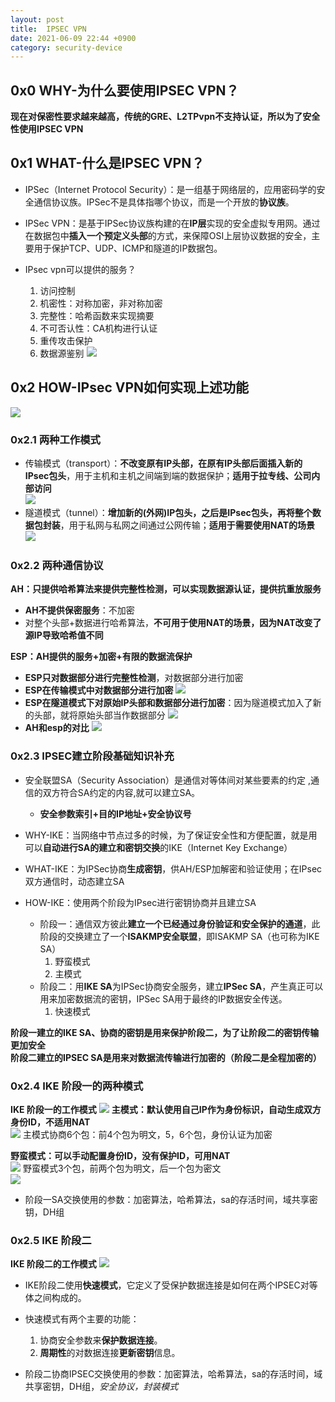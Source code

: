 ```yaml
---
layout: post
title:  IPSEC VPN
date: 2021-06-09 22:44 +0900
category: security-device
---
```


## 0x0 WHY-为什么要使用IPSEC VPN？

**现在对保密性要求越来越高，传统的GRE、L2TPvpn不支持认证，所以为了安全性使用IPSEC VPN**

## 0x1 WHAT-什么是IPSEC VPN？

- IPSec（Internet Protocol Security）：是一组基于网络层的，应用密码学的安全通信协议族。IPSec不是具体指哪个协议，而是一个开放的**协议族**。
- IPSec VPN：是基于IPSec协议族构建的在**IP层**实现的安全虚拟专用网。通过在数据包中**插入一个预定义头部**的方式，来保障OSI上层协议数据的安全，主要用于保护TCP、UDP、ICMP和隧道的IP数据包。

- IPsec vpn可以提供的服务？
  1. 访问控制
  2. 机密性：对称加密，非对称加密
  3. 完整性：哈希函数来实现摘要
  4. 不可否认性：CA机构进行认证
  5. 重传攻击保护
  6. 数据源鉴别
![](/images/20210609-1.png)

## 0x2 HOW-IPsec VPN如何实现上述功能

![](/images/20210609-2.png)

### 0x2.1 两种工作模式
- 传输模式（transport）：**不改变原有IP头部，在原有IP头部后面插入新的IPsec包头**，用于主机和主机之间端到端的数据保护；**适用于拉专线、公司内部访问**  
![](/images/20210609-3.png)
- 隧道模式（tunnel）：**增加新的(外网)IP包头，之后是IPsec包头，再将整个数据包封装**，用于私网与私网之间通过公网传输；**适用于需要使用NAT的场景**  
![](/images/20210609-4.png)

### 0x2.2 两种通信协议

**AH：只提供哈希算法来提供完整性检测，可以实现数据源认证，提供抗重放服务**  
- **AH不提供保密服务**：不加密
- 对整个头部+数据进行哈希算法，**不可用于使用NAT的场景，因为NAT改变了源IP导致哈希值不同**

**ESP：AH提供的服务+加密+有限的数据流保护**  
- **ESP只对数据部分进行完整性检测**，对数据部分进行加密
- **ESP在传输模式中对数据部分进行加密**
![](/images/20210609-5.png)
- **ESP在隧道模式下对原始IP头部和数据部分进行加密**：因为隧道模式加入了新的头部，就将原始头部当作数据部分
![](/images/20210609-6.png)
- **AH和esp的对比**
![](/images/20210609-7.png)

### 0x2.3 IPSEC建立阶段基础知识补充

- 安全联盟SA（Security Association）是通信对等体间对某些要素的约定 ,通信的双方符合SA约定的内容,就可以建立SA。
  - **安全参数索引+目的IP地址+安全协议号**

- WHY-IKE：当网络中节点过多的时候，为了保证安全性和方便配置，就是用可以**自动进行SA的建立和密钥交换**的IKE（Internet Key Exchange）
- WHAT-IKE：为IPSec协商**生成密钥**，供AH/ESP加解密和验证使用；在IPsec双方通信时，动态建立SA
- HOW-IKE：使用两个阶段为IPsec进行密钥协商并且建立SA
  - 阶段一：通信双方彼此**建立一个已经通过身份验证和安全保护的通道**，此阶段的交换建立了一个**ISAKMP安全联盟**，即ISAKMP SA（也可称为IKE SA）
    1. 野蛮模式
    2. 主模式
  - 阶段二：用**IKE SA**为IPSec协商安全服务，建立**IPSec SA**，产生真正可以用来加密数据流的密钥，IPSec SA用于最终的IP数据安全传送。
    1. 快速模式

**阶段一建立的IKE SA、协商的密钥是用来保护阶段二，为了让阶段二的密钥传输更加安全**  
**阶段二建立的IPSEC SA是用来对数据流传输进行加密的（阶段二是全程加密的）**  

### 0x2.4 IKE 阶段一的两种模式

**IKE 阶段一的工作模式**
![](/images/20210609-8.png)
**主模式：默认使用自己IP作为身份标识，自动生成双方身份ID，不适用NAT**  
![](/images/20210609-9.png)
主模式协商6个包：前4个包为明文，5，6个包，身份认证为加密  

**野蛮模式：可以手动配置身份ID，没有保护ID，可用NAT**  
![](/images/20210609-10.png)
野蛮模式3个包，前两个包为明文，后一个包为密文  
![](/images/20210609-11.png)

- 阶段一SA交换使用的参数：加密算法，哈希算法，sa的存活时间，域共享密钥，DH组

### 0x2.5 IKE 阶段二

**IKE 阶段二的工作模式**
![](/images/20210609-12.png)

- IKE阶段二使用**快速模式**，它定义了受保护数据连接是如何在两个IPSEC对等体之间构成的。

- 快速模式有两个主要的功能：
  1. 协商安全参数来**保护数据连接**。
  2. **周期性**的对数据连接**更新密钥**信息。

- 阶段二协商IPSEC交换使用的参数：加密算法，哈希算法，sa的存活时间，域共享密钥，DH组，*安全协议，封装模式*


